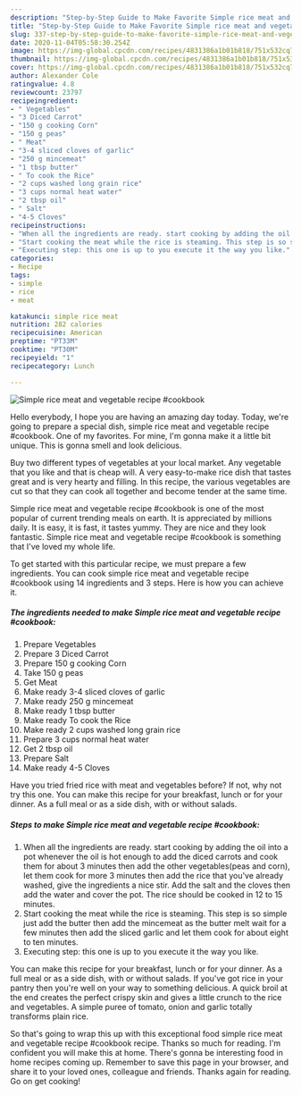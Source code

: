```yaml
---
description: "Step-by-Step Guide to Make Favorite Simple rice meat and vegetable recipe #cookbook"
title: "Step-by-Step Guide to Make Favorite Simple rice meat and vegetable recipe #cookbook"
slug: 337-step-by-step-guide-to-make-favorite-simple-rice-meat-and-vegetable-recipe-cookbook
date: 2020-11-04T05:58:30.254Z
image: https://img-global.cpcdn.com/recipes/4831386a1b01b818/751x532cq70/simple-rice-meat-and-vegetable-recipe-cookbook-recipe-main-photo.jpg
thumbnail: https://img-global.cpcdn.com/recipes/4831386a1b01b818/751x532cq70/simple-rice-meat-and-vegetable-recipe-cookbook-recipe-main-photo.jpg
cover: https://img-global.cpcdn.com/recipes/4831386a1b01b818/751x532cq70/simple-rice-meat-and-vegetable-recipe-cookbook-recipe-main-photo.jpg
author: Alexander Cole
ratingvalue: 4.8
reviewcount: 23797
recipeingredient:
- " Vegetables"
- "3 Diced Carrot"
- "150 g cooking Corn"
- "150 g peas"
- " Meat"
- "3-4 sliced cloves of garlic"
- "250 g mincemeat"
- "1 tbsp butter"
- " To cook the Rice"
- "2 cups washed long grain rice"
- "3 cups normal heat water"
- "2 tbsp oil"
- " Salt"
- "4-5 Cloves"
recipeinstructions:
- "When all the ingredients are ready. start cooking by adding the oil into a pot whenever the oil is hot enough to add the diced carrots and cook them for about 3 minutes then add the other vegetables(peas and corn), let them cook for more 3 minutes then add the rice that you&#39;ve already washed, give the ingredients a nice stir. Add the salt and the cloves then add the water and cover the pot. The rice should be cooked in 12 to 15 minutes."
- "Start cooking the meat while the rice is steaming. This step is so simple just add the butter then add the mincemeat as the butter melt wait for a few minutes then add the sliced garlic and let them cook for about eight to ten minutes."
- "Executing step: this one is up to you execute it the way you like."
categories:
- Recipe
tags:
- simple
- rice
- meat

katakunci: simple rice meat 
nutrition: 282 calories
recipecuisine: American
preptime: "PT33M"
cooktime: "PT30M"
recipeyield: "1"
recipecategory: Lunch

---
```



![Simple rice meat and vegetable recipe #cookbook](https://img-global.cpcdn.com/recipes/4831386a1b01b818/751x532cq70/simple-rice-meat-and-vegetable-recipe-cookbook-recipe-main-photo.jpg)

Hello everybody, I hope you are having an amazing day today. Today, we're going to prepare a special dish, simple rice meat and vegetable recipe #cookbook. One of my favorites. For mine, I'm gonna make it a little bit unique. This is gonna smell and look delicious.

Buy two different types of vegetables at your local market. Any vegetable that you like and that is cheap will. A very easy-to-make rice dish that tastes great and is very hearty and filling. In this recipe, the various vegetables are cut so that they can cook all together and become tender at the same time.

Simple rice meat and vegetable recipe #cookbook is one of the most popular of current trending meals on earth. It is appreciated by millions daily. It is easy, it is fast, it tastes yummy. They are nice and they look fantastic. Simple rice meat and vegetable recipe #cookbook is something that I've loved my whole life.


To get started with this particular recipe, we must prepare a few ingredients. You can cook simple rice meat and vegetable recipe #cookbook using 14 ingredients and 3 steps. Here is how you can achieve it.

<!--inarticleads1-->

##### The ingredients needed to make Simple rice meat and vegetable recipe #cookbook:

1. Prepare  Vegetables
1. Prepare 3 Diced Carrot
1. Prepare 150 g cooking Corn
1. Take 150 g peas
1. Get  Meat
1. Make ready 3-4 sliced cloves of garlic
1. Make ready 250 g mincemeat
1. Make ready 1 tbsp butter
1. Make ready  To cook the Rice
1. Make ready 2 cups washed long grain rice
1. Prepare 3 cups normal heat water
1. Get 2 tbsp oil
1. Prepare  Salt
1. Make ready 4-5 Cloves


Have you tried fried rice with meat and vegetables before? If not, why not try this one. You can make this recipe for your breakfast, lunch or for your dinner. As a full meal or as a side dish, with or without salads. 

<!--inarticleads2-->

##### Steps to make Simple rice meat and vegetable recipe #cookbook:

1. When all the ingredients are ready. start cooking by adding the oil into a pot whenever the oil is hot enough to add the diced carrots and cook them for about 3 minutes then add the other vegetables(peas and corn), let them cook for more 3 minutes then add the rice that you&#39;ve already washed, give the ingredients a nice stir. Add the salt and the cloves then add the water and cover the pot. The rice should be cooked in 12 to 15 minutes.
1. Start cooking the meat while the rice is steaming. This step is so simple just add the butter then add the mincemeat as the butter melt wait for a few minutes then add the sliced garlic and let them cook for about eight to ten minutes.
1. Executing step: this one is up to you execute it the way you like.


You can make this recipe for your breakfast, lunch or for your dinner. As a full meal or as a side dish, with or without salads. If you&#39;ve got rice in your pantry then you&#39;re well on your way to something delicious. A quick broil at the end creates the perfect crispy skin and gives a little crunch to the rice and vegetables. A simple puree of tomato, onion and garlic totally transforms plain rice. 

So that's going to wrap this up with this exceptional food simple rice meat and vegetable recipe #cookbook recipe. Thanks so much for reading. I'm confident you will make this at home. There's gonna be interesting food in home recipes coming up. Remember to save this page in your browser, and share it to your loved ones, colleague and friends. Thanks again for reading. Go on get cooking!
